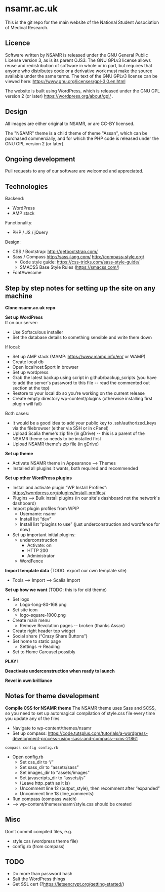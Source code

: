# nsamr.ac.uk
This is the git repo for the main website of the National Student Association of Medical Research.

## Licence
Software written by NSAMR is released under the GNU General Public License version 3, as is its parent OJS3. The GNU GPLv3 license allows reuse and redistribution of software in whole or in part, but requires that anyone who distributes code or a derivative work must make the source available under the same terms. The text of the GNU GPLv3 license can be viewed here: https://www.gnu.org/licenses/gpl-3.0.en.html

The website is built using WordPress, which is released under the GNU GPL version 2 (or later) https://wordpress.org/about/gpl/ .

## Design
All images are either original to NSAMR, or are CC-BY licensed.

The "NSAMR" theme is a child theme of theme "Assan", which can be purchased commercially, and for which the PHP code is released under the GNU GPL version 2 (or later).

## Ongoing development
Pull requests to any of our software are welcomed and appreciated.

## Technologies
Backend:
* WordPress
* AMP stack

Functionality:
 * PHP / JS / jQuery  

Design:
  * CSS / Bootstrap: http://getbootstrap.com/
  * Sass / Compass http://sass-lang.com/ http://compass-style.org/
    * Code style guide: https://css-tricks.com/sass-style-guide/  
    * SMACSS Base Style Rules (https://smacss.com/)
  * FontAwesome

## Step by step notes for setting up the site on any machine
**Clone nsamr.ac.uk repo**

**Set up WordPress**  
If on our server:
* Use Softaculous installer
* Set the database details to something sensible and write them down

If local:
* Set up AMP stack (MAMP: https://www.mamp.info/en/ or WAMP)
* Create local db
* Open localhost:$port in browser  
* Set up wordpress
* Grab the latest backup using script in github/backup_scripts (you have to add the server's password to this file -- read the commented out section at the top)
* Restore to your local db so you’re working on the current release
* Create empty directory wp-content/plugins (otherwise installing first plugin will fail)

Both cases:
* It would be a good idea to add your public key to .ssh/authorized_keys via the filebrowser (either via SSH or in cPanel)
* Upload Scalia theme's zip file (in gDrive) -- this is a parent of the NSAMR theme so needs to be installed first
* Upload NSAMR theme's zip file (in gDrive)

**Set up theme**
* Activate NSAMR theme in Appearance --> Themes
* Installed all plugins it wants, both required and recommended

**Set up other WordPress plugins**
* Install and activate plugin “WP Install Profiles”: https://wordpress.org/plugins/install-profiles/
* Plugins --> Bulk install plugins (in our site's dashboard not the network's dashboard)
* Import plugin profiles from WPIP
  * Username: nsamr  
  * Install list “dev”  
  * Install list “plugins to use” (just underconstruction and wordfence for now)  
* Set up important initial plugins:
  * underconstruction
    * Activate: on
    * HTTP 200
    * Administrator  
  * WordFence

**Import template data** (TODO: export our own template site)
* Tools --> Import --> Scalia Import

**Set up how we want** (TODO: this is for old theme)
* Set  logo  
  * Logo-long-80-168.png  
* Set site icon  
  * logo-square-1000.png  
* Create main menu   
  * Remove Revolution pages -- broken (thanks Assan)  
* Create right header top widget  
* Social share (“Crazy Share Buttons”)  
* Set home to static page  
  * Settings → Reading  
* Set to Home Carousel possibly  

**PLAY!**

**Deactivate underconstruction when ready to launch**

**Revel in own brilliance**

## Notes for theme development
**Compile CSS for NSAMR theme**
The NSAMR theme uses Sass and SCSS, so you need to set up automagical compilation of style.css file every time you update any of the files
* Navigate to wp-content/themes/nsamr
* Set up compass: https://code.tutsplus.com/tutorials/a-wordpress-development-process-using-sass-and-compass--cms-21861  
<pre><code>compass config config.rb</code></pre>
* Open config.rb  
  * Set css_dir to “/”  
  * Set sass_dir to “assets/sass”  
  * Set images_dir to “assets/images”  
  * Set javascripts_dir to “assets/js”  
  * (Leave http_path as it is)  
  * Uncomment line 12 (output_style), then recomment after “expanded”  
  * Uncomment line 18 (line_comments)  
* Run compass (compass watch)  
* --> wp-content/themes/nsamr/style.css should be created 


## Misc
Don’t commit compiled files, e.g.
* style.css (wordpress theme file)
* config.rb (from compass)

## TODO
* Do more than password hash
* Salt the WordPress things
* Get SSL cert (?https://letsencrypt.org/getting-started/)

